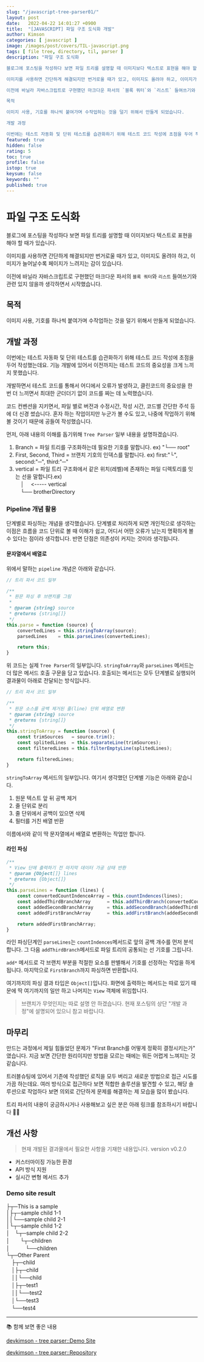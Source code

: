 ```yaml
---
slug: "/javascript-tree-parser01/"
layout: post
date:   2022-04-22 14:01:27 +0900
title:  "[JAVASCRIPT] 파일 구조 도식화 개발"
author: Kimson
categories: [ javascript ]
image: /images/post/covers/TIL-javascript.png
tags: [ file tree, directory, til, parser ]
description: "파일 구조 도식화

블로그에 포스팅을 작성하다 보면 파일 트리를 설명할 때 이미지보다 텍스트로 표현을 해야 할 때가 있습니다.

이미지를 사용하면 간단하게 해결되지만 번거로울 때가 있고, 이미지도 올려야 하고, 이미지가 늘어날수록 페이지가 느려지는 감이 있습니다.

이전에 바닐라 자바스크립트로 구현했던 마크다운 파서의 `블록 쿼터`와 `리스트` 들여쓰기와 관련 있지 않을까 생각하면서 시작했습니다.

목적

이미지 사용, 기호를 하나씩 붙여가며 수작업하는 것을 덜기 위해서 만들게 되었습니다.

개발 과정

이번에는 테스트 자동화 및 단위 테스트를 습관화하기 위해 테스트 코드 작성에 초점을 두어 작성했는데요. 기능 개발에 있어서 이전까지는 테스트 코드의 중요성을 크게 느끼지 못했습니다."
featured: true
hidden: false
rating: 5
toc: true
profile: false
istop: true
keysum: false
keywords: ""
published: true
---
```


# 파일 구조 도식화

블로그에 포스팅을 작성하다 보면 파일 트리를 설명할 때 이미지보다 텍스트로 표현을 해야 할 때가 있습니다.

이미지를 사용하면 간단하게 해결되지만 번거로울 때가 있고, 이미지도 올려야 하고, 이미지가 늘어날수록 페이지가 느려지는 감이 있습니다.

이전에 바닐라 자바스크립트로 구현했던 마크다운 파서의 `블록 쿼터`와 `리스트` 들여쓰기와 관련 있지 않을까 생각하면서 시작했습니다.

## 목적

이미지 사용, 기호를 하나씩 붙여가며 수작업하는 것을 덜기 위해서 만들게 되었습니다.

## 개발 과정

이번에는 테스트 자동화 및 단위 테스트를 습관화하기 위해 테스트 코드 작성에 초점을 두어 작성했는데요. 기능 개발에 있어서 이전까지는 테스트 코드의 중요성을 크게 느끼지 못했습니다.

개발하면서 테스트 코드를 통해서 어디에서 오류가 발생하고, 클린코드의 중요성을 한 번 더 느끼면서 최대한 군더더기 없이 코드를 짜는 데 노력했습니다.

코드 컨벤션을 지키면서, 파일 별로 버전과 수정시간, 작성 시간, 코드별 간단한 주석 등에 더 신경 썼습니다. 혼자 하는 작업이지만 누군가 볼 수도 있고, 나중에 작업하기 위해 볼 것이기 때문에 공들여 작성했습니다.

먼저, 아래 내용의 이해를 돕기위해 `Tree Parser` 일부 내용을 설명하겠습니다.

1. Branch = 파일 트리를 구조화하는데 필요한 기호를 말합니다. ex) "└── root"
2. First, Second, Third = 브랜치 기호의 인덱스를 말합니다. ex) first:"└", second:"─", third:"─"
3. vertical = 파일 트리 구조화에서 같은 위치(레벨)에 존재하는 파일 디렉토리를 잇는 선을 말합니다.ex)   
　│　 <----- vertical   
　└── brotherDirectory

### Pipeline 개념 활용

단계별로 파싱하는 개념을 생각했습니다. 단계별로 처리하게 되면 개인적으로 생각하는 이점은 흐름을 코드 단위로 볼 때 이해가 쉽고, 어디서 어떤 오류가 났는지 명확하게 볼 수 있다는 점이라 생각합니다. 반면 단점은 의존성이 커지는 것이라 생각됩니다.

#### 문자열에서 배열로

위에서 말하는 `pipeline` 개념은 아래와 같습니다.

```javascript
// 트리 파서 코드 일부

/**
 * 원문 파싱 후 브랜치를 그림
 * 
 * @param {string} source 
 * @returns {string[]}
 */
this.parse = function (source) {
    convertedLines = this.stringToArray(source);
    parsedLines    = this.parseLines(convertedLines);

    return this;
}
```

위 코드는 실제 `Tree Parser`의 일부입니다. `stringToArray`와 `parseLines` 메서드는 더 많은 메서드 호출 구문을 담고 있습니다. 호출되는 메서드는 모두 단계별로 실행되어 결과물이 아래로 전달되는 방식입니다.

```javascript
// 트리 파서 코드 일부

/**
 * 원문 소스를 공백 제거된 줄(line) 단위 배열로 변환
 * @param {string} source 
 * @returns {string[]}
 */
this.stringToArray = function (source) {
    const trimSources   = source.trim();
    const splitedLines  = this.separateLine(trimSources);
    const filteredLines = this.filterEmptyLine(splitedLines);

    return filteredLines;
}
```

`stringToArray` 메서드의 일부입니다. 여기서 생각했던 단계별 기능은 아래와 같습니다.

1. 원문 텍스트 앞 뒤 공백 제거
2. 줄 단위로 분리
3. 줄 단위에서 공백이 있으면 삭제
4. 필터를 거친 배열 반환

이름에서와 같이 딱 문자열에서 배열로 변환하는 작업만 합니다.

#### 라인 파싱

```javascript
/**
 * View 단에 출력하기 전 마지막 데이터 가공 상태 반환
 * @param {Object[]} lines 
 * @returns {Object[]}
 */
this.parseLines = function (lines) {
    const convertedCountIndenceArray = this.countIndences(lines);
    const addedThirdBranchArray      = this.addThirdBranch(convertedCountIndenceArray);
    const addedSecondBranchArray     = this.addSecondBranch(addedThirdBranchArray);
    const addedFirstBranchArray      = this.addFirstBranch(addedSecondBranchArray);

    return addedFirstBranchArray;
}
```

라인 파싱단계인 `parseLines`는 `countIndences`메서드로 앞의 공백 개수를 먼저 분석합니다. 그 다음 `addThirdBranch`메서드로 파일 트리의 공통되는 선 기호를 그립니다.

`add*` 메서드로 각 브랜치 부분을 적절한 요소를 판별해서 기호를 선정하는 작업을 하게 됩니다. 마지막으로 `FirstBranch`까지 파싱하면 반환합니다.

여기까지의 파싱 결과 타입은 `Object[]`입니다. 화면에 출력하는 메서드는 따로 있기 때문에 딱 여기까지의 일만 하고 나머지는 `View` 객체에 위임합니다.

> 브랜치가 무엇인지는 따로 설명 안 하겠습니다. 현재 포스팅의 상단 "개발 과정"에 설명되어 있으니 참고 바랍니다.

## 마무리

만드는 과정에서 제일 힘들었던 문제가 "First Branch를 어떻게 정확히 결정시키는가" 였습니다. 지금 보면 간단한 원리이지만 방법을 모르는 때에는 뭐든 어렵게 느껴지는 것 같습니다.

트러블슈팅에 있어서 기존에 작성했던 로직을 모두 버리고 새로운 방법으로 접근 시도를 가끔 하는데요. 여러 방식으로 접근하다 보면 적합한 솔루션을 발견할 수 있고, 해당 솔루션으로 작업하다 보면 의외로 간단하게 문제를 해결하는 제 모습을 많이 봤습니다.

트리 파서의 내용이 궁금하시거나 사용해보고 싶은 분은 아래 링크를 참조하시기 바랍니다 🙇‍♂️

## 개선 사항

> 현재 개발된 결과물에서 필요한 사항을 기재한 내용입니다.
> version v0.2.0

- 커스터마이징 가능한 환경
- API 방식 지원
- 실시간 변형 메서드 추가

### Demo site result

├┬─This is a sample   
│├┬─sample child 1-1   
││└──sample child 2-1   
│└┬─sample child 1-2   
│　└┬─sample child 2-2   
│　　└┬─children   
│　　　└──children   
└┬─Other Parent   
　├┬─child   
　│├┬─child   
　││└──child   
　│├┬─test1   
　││└──test2   
　│└──test3   
　└──test4

-----

📚 함께 보면 좋은 내용

[devkimson - tree parser::Demo Site](https://kkn1125.github.io/treeparser/)

[devkimson - tree parser::Repository](https://github.com/kkn1125/treeparser/)